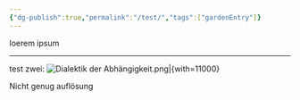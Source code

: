 ```yaml
---
{"dg-publish":true,"permalink":"/test/","tags":["gardenEntry"]}
---
```


loerem ipsum
___
test zwei:
![Dialektik der Abhängigkeit.png|{with=11000}](/img/user/Dialektik%20der%20Abh%C3%A4ngigkeit.png) 

Nicht genug auflösung